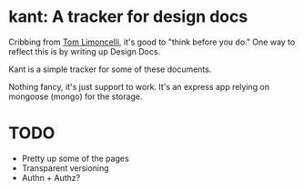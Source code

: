 # kant: A tracker for design docs

Cribbing from [Tom Limoncelli][tom], it's good to "think before you
do." One way to reflect this is by writing up Design Docs.

Kant is a simple tracker for some of these documents.

Nothing fancy, it's just support to work. It's an express app relying
on mongoose (mongo) for the storage.

[tom]: http://everythingsysadmin.com/the-test.html#ddoc

# TODO

* Pretty up some of the pages
* Transparent versioning
* Authn + Authz?